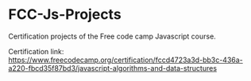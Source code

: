 # FCC-Js-Projects
Certification projects of the Free code camp Javascript course.

Certification link: https://www.freecodecamp.org/certification/fccd4723a3d-bb3c-436a-a220-fbcd35f87bd3/javascript-algorithms-and-data-structures
